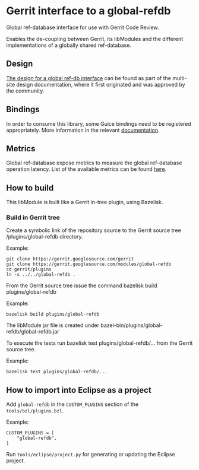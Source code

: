 # Gerrit interface to a global-refdb

Global ref-database interface for use with Gerrit Code Review.

Enables the de-coupling between Gerrit, its libModules and the different
implementations of a globally shared ref-database.

## Design

[The design for a global ref-db interface](https://gerrit.googlesource.com/plugins/multi-site/+/refs/heads/master/DESIGN.md#global-ref_db-plugin)
can be found as part of the multi-site design documentation, where it first
originated and was approved by the community.

## Bindings

In order to consume this library, some Guice bindings need to be registered
appropriately. More information in the relevant [documentation](./bindings.md).

## Metrics

Global ref-database expose metrics to measure the global ref-database operation latency.
List of the available metrics can be found [here](./metrics.md).

## How to build

This libModule is built like a Gerrit in-tree plugin, using Bazelisk.

### Build in Gerrit tree

Create a symbolic link of the repository source to the Gerrit source tree /plugins/global-refdb directory.

Example:

```
git clone https://gerrit.googlesource.com/gerrit
git clone https://gerrit.googlesource.com/modules/global-refdb
cd gerrit/plugins
ln -s ../../global-refdb .
```

From the Gerrit source tree issue the command bazelisk build plugins/global-refdb

Example:

```
bazelisk build plugins/global-refdb
```

The libModule jar file is created under bazel-bin/plugins/global-refdb/global-refdb.jar

To execute the tests run bazelisk test plugins/global-refdb/... from the Gerrit source tree.

Example:

```
bazelisk test plugins/global-refdb/...
```

## How to import into Eclipse as a project

Add `global-refdb` in the `CUSTOM_PLUGINS` section of the `tools/bzl/plugins.bzl`.

Example:

```
CUSTOM_PLUGINS = [
    "global-refdb",
]
```

Run `tools/eclipse/project.py` for generating or updating the Eclipse project.